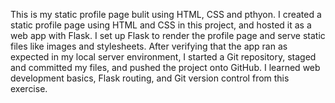 This is my static profile page bulit using HTML, CSS and pthyon. 
I created a static profile page using HTML and CSS in this project, and hosted it as a web app with Flask. I set up Flask to render the profile page and serve static files like images and stylesheets. After verifying that the app ran as expected in my local server environment, I started a Git repository, staged and committed my files, and pushed the project onto GitHub. I learned web development basics, Flask routing, and Git version control from this exercise.

